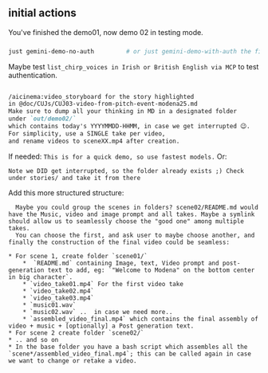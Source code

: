 ## initial actions

You've finished the demo01, now demo 02 in testing mode.

###

```bash
just gemini-demo-no-auth         # or just gemini-demo-with-auth the first time
```

Maybe test `list_chirp_voices in Irish or British English via MCP` to test authentication.


```markdown

/aicinema:video_storyboard for the story highlighted
in @doc/CUJs/CUJ03-video-from-pitch-event-modena25.md
Make sure to dump all your thinking in MD in a designated folder
under `out/demo02/`
which contains today's YYYYMMDD-HHMM, in case we get interrupted 😉.
For simplicity, use a SINGLE take per video,
and rename videos to sceneXX.mp4 after creation.

```
If needed: `This is for a quick demo, so use fastest models.`
Or:

```
Note we DID get interrupted, so the folder already exists ;) Check under stories/ and take it from there
```

Add this more structured structure:

```
  Maybe you could group the scenes in folders? scene02/README.md would have the Music, video and image prompt and all takes. Maybe a symlink should allow us to seamlessly choose the "good one" among multiple takes.
  You can choose the first, and ask user to maybe choose another, and finally the construction of the final video could be seamless:

* For scene 1, create folder `scene01/`
    *  `README.md` containing Image, text, Video prompt and post-generation text to add, eg: `"Welcome to Modena" on the bottom center in big character`.
    * `video_take01.mp4` For the first video take
    * `video_take02.mp4`
    * `video_take03.mp4`
    * `music01.wav`
    * `music02.wav` ..  in case we need more..
    * `assembled_video_final.mp4` which contains the final assembly of video + music + [optionally] a Post generation text.
* For scene 2 create folder `scene02/`
* .. and so on
* In the base folder you have a bash script which assembles all the `scene*/assembled_video_final.mp4`; this can be called again in case we want to change or retake a video.
```
